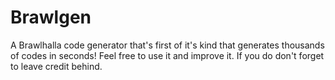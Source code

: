# Brawlgen
A Brawlhalla code generator that's first of it's kind that generates thousands of codes in seconds! Feel free to use it and improve it. If you do don't forget to leave credit behind.
